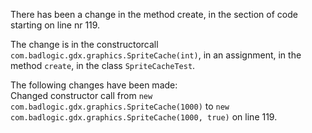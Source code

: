 There has been a change in the method create, in the section of code starting on line nr 119.
  
The change is in the constructorcall ```com.badlogic.gdx.graphics.SpriteCache(int)```, in an assignment, in the method ```create```, in the class ```SpriteCacheTest```.
  
The following changes have been made:  
Changed constructor call from ```new com.badlogic.gdx.graphics.SpriteCache(1000)``` to ```new com.badlogic.gdx.graphics.SpriteCache(1000, true)``` on line 119.  
